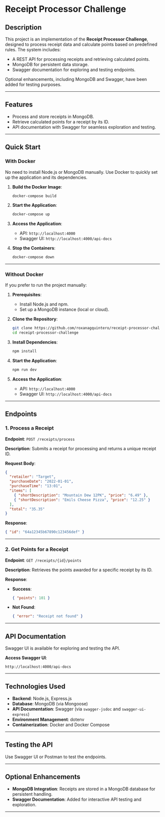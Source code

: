 # **Receipt Processor Challenge**

## **Description**

This project is an implementation of the **Receipt Processor Challenge**, designed to process receipt data and calculate points based on predefined rules. The system includes:

- A REST API for processing receipts and retrieving calculated points.
- MongoDB for persistent data storage.
- Swagger documentation for exploring and testing endpoints.

Optional enhancements, including MongoDB and Swagger, have been added for testing purposes.

---

## **Features**

- Process and store receipts in MongoDB.
- Retrieve calculated points for a receipt by its ID.
- API documentation with Swagger for seamless exploration and testing.

---

## **Quick Start**

### **With Docker**

No need to install Node.js or MongoDB manually. Use Docker to quickly set up the application and its dependencies.

1. **Build the Docker Image**:

   ```bash
   docker-compose build
   ```

2. **Start the Application**:

   ```bash
   docker-compose up
   ```

3. **Access the Application**:

   - API: `http://localhost:4000`
   - Swagger UI: `http://localhost:4000/api-docs`

4. **Stop the Containers**:
   ```bash
   docker-compose down
   ```

---

### **Without Docker**

If you prefer to run the project manually:

1. **Prerequisites**:

   - Install Node.js and npm.
   - Set up a MongoDB instance (local or cloud).

2. **Clone the Repository**:

   ```bash
   git clone https://github.com/roxanagquintero/receipt-processor-challenge.git
   cd receipt-processor-challenge
   ```

3. **Install Dependencies**:

   ```bash
   npm install
   ```

4. **Start the Application**:

   ```bash
   npm run dev
   ```

5. **Access the Application**:
   - API: `http://localhost:4000`
   - Swagger UI: `http://localhost:4000/api-docs`

---

## **Endpoints**

### **1. Process a Receipt**

**Endpoint**: `POST /receipts/process`

**Description**: Submits a receipt for processing and returns a unique receipt ID.

**Request Body**:

```json
{
  "retailer": "Target",
  "purchaseDate": "2022-01-01",
  "purchaseTime": "13:01",
  "items": [
    { "shortDescription": "Mountain Dew 12PK", "price": "6.49" },
    { "shortDescription": "Emils Cheese Pizza", "price": "12.25" }
  ],
  "total": "35.35"
}
```

**Response**:

```json
{ "id": "64a12345b67890c123456def" }
```

---

### **2. Get Points for a Receipt**

**Endpoint**: `GET /receipts/{id}/points`

**Description**: Retrieves the points awarded for a specific receipt by its ID.

**Response**:

- **Success**:
  ```json
  { "points": 101 }
  ```
- **Not Found**:
  ```json
  { "error": "Receipt not found" }
  ```

---

## **API Documentation**

Swagger UI is available for exploring and testing the API.

**Access Swagger UI**:

```url
http://localhost:4000/api-docs
```

---

## **Technologies Used**

- **Backend**: Node.js, Express.js
- **Database**: MongoDB (via Mongoose)
- **API Documentation**: Swagger (via `swagger-jsdoc` and `swagger-ui-express`)
- **Environment Management**: dotenv
- **Containerization**: Docker and Docker Compose

---

## **Testing the API**

Use Swagger UI or Postman to test the endpoints.

---

## **Optional Enhancements**

- **MongoDB Integration**: Receipts are stored in a MongoDB database for persistent handling.
- **Swagger Documentation**: Added for interactive API testing and exploration.

---
